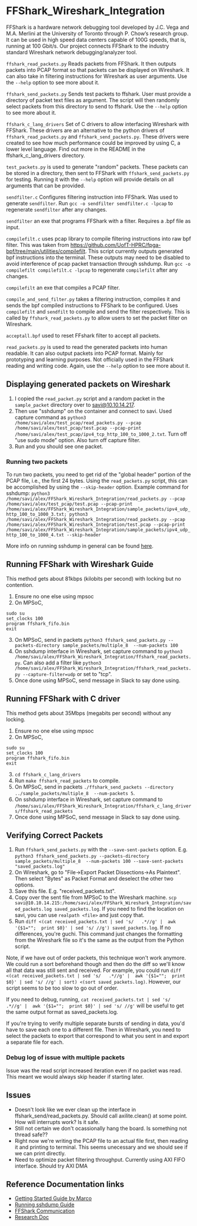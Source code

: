 # FFShark_Wireshark_Integration

FFShark is a hardware network debugging tool developed by J.C. Vega and M.A. Merlini at the University of Toronto through P. Chow’s research group. It can be used in high speed data centers capable of 100G speeds, that is, running at 100 Gbit/s. Our project connects FFShark to the industry standard Wireshark network debugging/analyzer tool.

`ffshark_read_packets.py` Reads packets from FFShark. It then outputs packets into PCAP format so that packets can be displayed on Wireshark. It can also take in filtering instructions for Wireshark as user arguments. Use the `--help` option to see more about it.

`ffshark_send_packets.py` Sends test packets to ffshark. User must provide a directory of packet text files as argument. The script will then randomly select packets from this directory to send to ffshark. Use the `--help` option to see more about it.

`ffshark_c_lang_drivers` Set of C drivers to allow interfacing Wireshark with FFShark. These drivers are an alternative to the python drivers of `ffshark_read_packets.py` and `ffshark_send_packets.py`. These drivers were created to see how much performance could be improved by using C, a lower level language. Find out more in the README in the ffshark_c_lang_drivers directory.

`test_packets.py` is used to generate "random" packets. These packets can be stored in a directory, then sent to FFShark with `ffshark_send_packets.py` for testing. Running it with the `--help` option will provide details on all arguments that can be provided.

`sendfilter.c` Configures filtering instruction into FFShark. Was used to generate `sendfilter`. Run `gcc -o sendfilter sendfilter.c -lpcap` to regenerate `sendfilter` after any changes.

`sendfilter` an exe that programs FFShark with a filter. Requires a .bpf file as input.

`compilefilt.c` uses pcap library to compile filtering instructions into raw bpf filter. This was taken from https://github.com/UofT-HPRC/fpga-bpf/tree/main/utilities/compilefilt. This script currently outputs generated bpf instructions into the terminal. These outputs may need to be disabled to avoid interference of pcap packet transaction through sshdump. Run `gcc -o compilefilt compilefilt.c -lpcap` to regenerate `compilefilt` after any changes.

`compilefilt` an exe that compiles a PCAP filter.

`compile_and_send_filter.py` takes a filtering instruction, compiles it and sends the bpf compiled instructions to FFShark to be configured. Uses `compilefilt` and `sendfilt` to compile and send the filter respectively. This is called by `ffshark_read_packets.py` to allow users to set the packet filter on Wireshark.

`acceptall.bpf` used to reset FFshark filter to accept all packets.

`read_packets.py` is used to read the generated packets into human readable. It can also output packets into PCAP format. Mainly for prototyping and learning purposes. Not officially used in the FFShark reading and writing code. Again, use the `--help` option to see more about it.

## Displaying generated packets on Wireshark

1. I copied the `read_packet.py` script and a random packet in the `sample_packet` directory over to savi@10.10.14.217.
2. Then use "sshdump" on the container and connect to savi. Used capture command as `python3 /home/savi/alex/test_pcap/read_packets.py --pcap /home/savi/alex/test_pcap/test.pcap --pcap-print /home/savi/alex/test_pcap/ipv4_tcp_http_100_to_1000_2.txt`. Turn off "use sudo mode" option. Also turn off capture filter.
3. Run and you should see one packet.

### Running two packets

To run two packets, you need to get rid of the "global header" portion of the PCAP file, i.e., the first 24 bytes. Using the `read_packets.py` script, this can be accomplished by using the `--skip-header` option. Example command for sshdump:
`python3 /home/savi/alex/FFShark_Wireshark_Integration/read_packets.py --pcap /home/savi/alex/test_pcap/test.pcap --pcap-print /home/savi/alex/FFShark_Wireshark_Integration/sample_packets/ipv4_udp_http_100_to_1000_3.txt; python3 /home/savi/alex/FFShark_Wireshark_Integration/read_packets.py --pcap /home/savi/alex/FFShark_Wireshark_Integration/test.pcap --pcap-print /home/savi/alex/FFShark_Wireshark_Integration/sample_packets/ipv4_udp_http_100_to_1000_4.txt --skip-header`

More info on running sshdump in general can be found [here](https://docs.google.com/document/d/1tAU0yALlJpX_4MjLjqu0NCp0u5kci2d9fFfR4BA_2AM/edit?usp=sharing).


## Running FFShark with Wireshark Guide

This method gets about 81kbps (kilobits per second) with locking but no contention.

1. Ensure no one else using mpsoc
2. On MPSoC,
```
sudo su
set_clocks 100
program ffshark_fifo.bin
exit
```
3. On MPSoC, send in packets `python3 ffshark_send_packets.py --packets-directory sample_packets/multiple_8  --num-packets 100`
4. On sshdump interface in Wireshark, set capture command to `python3 /home/savi/alex/FFShark_Wireshark_Integration/ffshark_read_packets.py`. Can also add a filter like `python3 /home/savi/alex/FFShark_Wireshark_Integration/ffshark_read_packets.py --capture-filter=udp` or set to "tcp".
5. Once done using MPSoC, send message in Slack to say done using.

## Running FFShark with C driver

This method gets about 35Mbps (megabits per second) without any locking.

1. Ensure no one else using mpsoc
2. On MPSoC,
```
sudo su
set_clocks 100
program ffshark_fifo.bin
exit
```
3. `cd ffshark_c_lang_drivers`
4. Run `make ffshark_read_packets` to compile.
5. On MPSoC, send in packets `./ffshark_send_packets --directory ../sample_packets/multiple_8  --num-packets 5`.
6. On sshdump interface in Wireshark, set capture command to `/home/savi/alex/FFShark_Wireshark_Integration/ffshark_c_lang_drivers/ffshark_read_packets`
7. Once done using MPSoC, send message in Slack to say done using.

## Verifying Correct Packets

1. Run `ffshark_send_packets.py` with the `--save-sent-packets` option. E.g. `python3 ffshark_send_packets.py --packets-directory sample_packets/multiple_8  --num-packets 100 --save-sent-packets "saved_packets.log"`
2. On Wireshark, go to "File->Export Packet Dissections->As Plaintext". Then select "Bytes" as Packet Format and deselect the other two options.
3. Save this file. E.g. "received_packets.txt".
4. Copy over the sent file from MPSoC to the Wireshark machine. `scp savi@10.10.14.215:/home/savi/alex/FFShark_Wireshark_Integration/saved_packets.log saved_packets.log`. If you need to find the location on savi, you can use `realpath <file>` and just copy that.
5. Run `diff <(cat received_packets.txt | sed 's/   .*//g' |  awk '{$1="";  print $0}' | sed 's/ //g') saved_packets.log`. If no differences, you're guchi. This command just changes the formatting from the Wireshark file so it's the same as the output from the Python script.

Note, if we have out of order packets, this technique won't work anymore. We could run a sort beforehand though and then do the diff so we'll know all that data was still sent and received.
For example, you could run `diff <(cat received_packets.txt | sed 's/   .*//g' |  awk '{$1="";  print $0}' | sed 's/ //g' | sort) <(sort saved_packets.log)`. However, our script seems to be too slow to go out of order.

If you need to debug, running, `cat received_packets.txt | sed 's/   .*//g' |  awk '{$1="";  print $0}' | sed 's/ //g'` will be useful to get the same output format as saved_packets.log.

If you're trying to verify multiple separate bursts of sending in data, you'd have to save each one to a different file. Then in Wireshark, you need to select the packets to export that correspond to what you sent in and export a separate file for each.

### Debug log of issue with multiple packets
Issue was the read script increased iteration even if no packet was read. This meant we would always skip header if starting later.

## Issues
- Doesn't look like we ever clean up the interface in ffshark_send/read_packets.py. Should call axilite.clean() at some point. How will interrupts work? Is it safe.
- Still not certain we don't ocassionally hang the board. Is something not thread safe??
- Right now we're writing the PCAP file to an actual file first, then reading it and printing to terminal. This seems unecessary and we should see if we can print directly.
- Need to optimize packet filtering throughput. Currently using AXI FIFO interface. Should try AXI DMA



## Reference Documentation links
- [Getting Started Guide by Marco](https://docs.google.com/document/d/1H1frpdz7j3hkfRUXrA85vH-yZl9hWJdxOMbq-1UOPcI/edit?usp=sharing)
- [Running sshdump Guide](https://docs.google.com/document/d/1tAU0yALlJpX_4MjLjqu0NCp0u5kci2d9fFfR4BA_2AM/edit?usp=sharing)
- [FFShark Communication](https://docs.google.com/document/d/1SDM3wdEPB0RHBpBuTw2Wi3w9HchFavyQuaQHs7gsxgM/edit?usp=sharing)
- [Research Doc](https://docs.google.com/document/d/1Hbxfa8hD-htGJ5gdQOzzTYvQEntfUAAulZ1-j-sQjOk/edit?usp=sharing)
